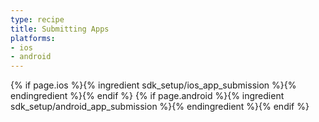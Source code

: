 ```yaml
---
type: recipe
title: Submitting Apps
platforms:
- ios
- android
---
```



{% if page.ios %}{% ingredient sdk_setup/ios_app_submission %}{% endingredient %}{% endif %}
{% if page.android %}{% ingredient sdk_setup/android_app_submission %}{% endingredient %}{% endif %}

